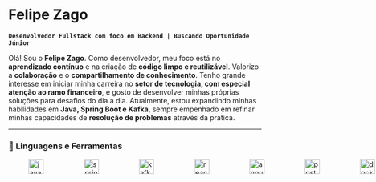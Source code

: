 # Felipe Zago

**`Desenvolvedor Fullstack com foco em Backend | Buscando Oportunidade Júnior`**

Olá\! Sou o **Felipe Zago**. Como desenvolvedor, meu foco está no **aprendizado contínuo** e na criação de **código limpo e reutilizável**. Valorizo a **colaboração** e o **compartilhamento de conhecimento**. Tenho grande interesse em iniciar minha carreira no **setor de tecnologia, com especial atenção ao ramo financeiro**, e gosto de desenvolver minhas próprias soluções para desafios do dia a dia. Atualmente, estou expandindo minhas habilidades em **Java, Spring Boot e Kafka**, sempre empenhado em refinar minhas capacidades de **resolução de problemas** através da prática.

----

### 🧰 Linguagens e Ferramentas

<div style="display: flex; align-items: center;">
  <img src="https://cdn.jsdelivr.net/gh/devicons/devicon/icons/java/java-original.svg" height="30" alt="java logo" style="margin: 0 40px;" />
  <img src="https://cdn.jsdelivr.net/gh/devicons/devicon/icons/spring/spring-original.svg" height="30" alt="spring logo" style="margin: 0 40px;" />
  <img src="https://cdn.jsdelivr.net/gh/devicons/devicon/icons/apachekafka/apachekafka-original.svg" height="30" alt="kafka logo" style="margin: 0 40px;" />
  <img src="https://cdn.jsdelivr.net/gh/devicons/devicon/icons/react/react-original.svg" height="30" alt="react logo" style="margin: 0 40px;" />
  <img src="https://cdn.jsdelivr.net/gh/devicons/devicon/icons/angularjs/angularjs-original.svg" height="30" alt="angular logo" style="margin: 0 40px;" />
  <img src="https://cdn.jsdelivr.net/gh/devicons/devicon/icons/postgresql/postgresql-original.svg" height="30" alt="postgresql logo" style="margin: 0 40px;" />
  <img src="https://cdn.jsdelivr.net/gh/devicons/devicon/icons/docker/docker-original.svg" height="30" alt="docker logo" style="margin: 0 40px;" />
  <img src="https://cdn.jsdelivr.net/gh/devicons/devicon/icons/mongodb/mongodb-original.svg" height="30" alt="mongodb logo" style="margin: 0 40px;" />
  <img src="https://cdn.jsdelivr.net/gh/devicons/devicon/icons/git/git-original.svg" height="30" alt="git logo" style="margin: 0 40px;" />
  <img src="https://cdn.jsdelivr.net/gh/devicons/devicon/icons/github/github-original.svg" height="30" alt="github logo" style="margin: 0 40px;" />
</div>
